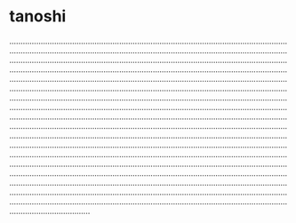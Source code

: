 # tanoshi
............................................................................................................................................................................................................................................................................................................................................................................................................................................................................................................................................................................................................................................................................................................................................................................................................................................................................................................................................................................................................................................................................................................................................................................................................................................................................................................................................................................................................................................................................................................................................................................................................................................................................................................................................................................................................................................................................................................................................................................................................................................................................................................................................................................................................................................................................................................................................................